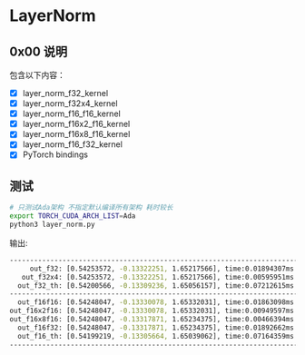 # LayerNorm

## 0x00 说明

包含以下内容：

- [X] layer_norm_f32_kernel 
- [X] layer_norm_f32x4_kernel
- [X] layer_norm_f16_f16_kernel
- [X] layer_norm_f16x2_f16_kernel
- [X] layer_norm_f16x8_f16_kernel
- [X] layer_norm_f16_f32_kernel
- [X] PyTorch bindings

## 测试

```bash
# 只测试Ada架构 不指定默认编译所有架构 耗时较长
export TORCH_CUDA_ARCH_LIST=Ada 
python3 layer_norm.py
```

输出:

```bash
--------------------------------------------------------------------------------
     out_f32: [0.54253572, -0.13322251, 1.65217566], time:0.01894307ms
   out_f32x4: [0.54253572, -0.13322251, 1.65217566], time:0.00595951ms
  out_f32_th: [0.54200566, -0.13309236, 1.65056157], time:0.07212615ms
--------------------------------------------------------------------------------
  out_f16f16: [0.54248047, -0.13330078, 1.65332031], time:0.01863098ms
out_f16x2f16: [0.54248047, -0.13330078, 1.65332031], time:0.00949597ms
out_f16x8f16: [0.54248047, -0.13317871, 1.65234375], time:0.00466394ms
  out_f16f32: [0.54248047, -0.13317871, 1.65234375], time:0.01892662ms
  out_f16_th: [0.54199219, -0.13305664, 1.65039062], time:0.07164359ms
--------------------------------------------------------------------------------
```
